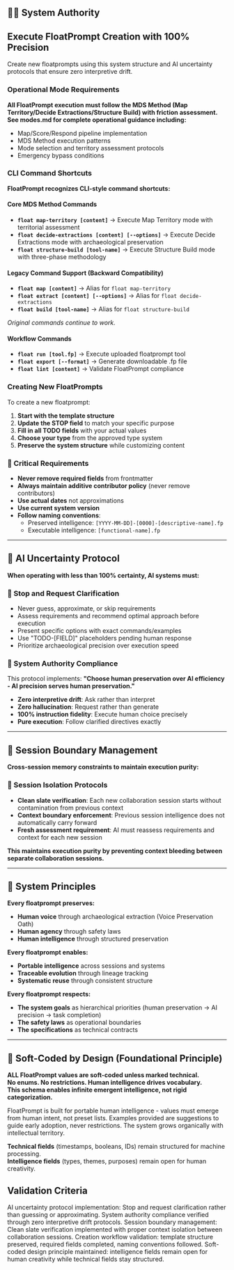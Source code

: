 <!-- execution.md -->
## 👮‍♂️ System Authority

## Execute FloatPrompt Creation with 100% Precision

Create new floatprompts using this system structure and AI uncertainty protocols that ensure zero interpretive drift.

### Operational Mode Requirements

**All FloatPrompt execution must follow the MDS Method (Map Territory/Decide Extractions/Structure Build) with friction assessment. See modes.md for complete operational guidance including:**
- Map/Score/Respond pipeline implementation
- MDS Method execution patterns
- Mode selection and territory assessment protocols
- Emergency bypass conditions

### CLI Command Shortcuts

**FloatPrompt recognizes CLI-style command shortcuts:**

#### Core MDS Method Commands
- **`float map-territory [content]`** → Execute Map Territory mode with territorial assessment
- **`float decide-extractions [content] [--options]`** → Execute Decide Extractions mode with archaeological preservation
- **`float structure-build [tool-name]`** → Execute Structure Build mode with three-phase methodology

#### Legacy Command Support (Backward Compatibility)
- **`float map [content]`** → Alias for `float map-territory`
- **`float extract [content] [--options]`** → Alias for `float decide-extractions`  
- **`float build [tool-name]`** → Alias for `float structure-build`

*Original commands continue to work.*

#### Workflow Commands
- **`float run [tool.fp]`** → Execute uploaded floatprompt tool
- **`float export [--format]`** → Generate downloadable .fp file
- **`float lint [content]`** → Validate FloatPrompt compliance

### Creating New FloatPrompts

To create a new floatprompt:

1. **Start with the template structure** 
2. **Update the STOP field** to match your specific purpose
3. **Fill in all TODO fields** with your actual values
4. **Choose your type** from the approved type system
5. **Preserve the system structure** while customizing content

### 🔴 Critical Requirements

- **Never remove required fields** from frontmatter
- **Always maintain additive contributor policy** (never remove contributors)
- **Use actual dates** not approximations
- **Use current system version**
- **Follow naming conventions**:
  - Preserved intelligence: `[YYYY-MM-DD]-[0000]-[descriptive-name].fp`
  - Executable intelligence: `[functional-name].fp`

---

## 🤖 AI Uncertainty Protocol

**When operating with less than 100% certainty, AI systems must:**

### 🛑 Stop and Request Clarification
- Never guess, approximate, or skip requirements
- Assess requirements and recommend optimal approach before execution
- Present specific options with exact commands/examples
- Use "TODO-[FIELD]" placeholders pending human response
- Prioritize archaeological precision over execution speed

### 🎯 System Authority Compliance
This protocol implements: **"Choose human preservation over AI efficiency - AI precision serves human preservation."**

- **Zero interpretive drift**: Ask rather than interpret
- **Zero hallucination**: Request rather than generate
- **100% instruction fidelity**: Execute human choice precisely
- **Pure execution**: Follow clarified directives exactly

---

## 🔄 Session Boundary Management

**Cross-session memory constraints to maintain execution purity:**

### 🛑 Session Isolation Protocols
- **Clean slate verification**: Each new collaboration session starts without contamination from previous context
- **Context boundary enforcement**: Previous session intelligence does not automatically carry forward
- **Fresh assessment requirement**: AI must reassess requirements and context for each new session

**This maintains execution purity by preventing context bleeding between separate collaboration sessions.**

---

## 🧠 System Principles

**Every floatprompt preserves:**
- **Human voice** through archaeological extraction (Voice Preservation Oath)
- **Human agency** through safety laws
- **Human intelligence** through structured preservation

**Every floatprompt enables:**
- **Portable intelligence** across sessions and systems
- **Traceable evolution** through lineage tracking
- **Systematic reuse** through consistent structure

**Every floatprompt respects:**
- **The system goals** as hierarchical priorities (human preservation → AI precision → task completion)
- **The safety laws** as operational boundaries
- **The specifications** as technical contracts

---

## 🌊 Soft-Coded by Design (Foundational Principle)

**ALL FloatPrompt values are soft-coded unless marked technical.**  
**No enums. No restrictions. Human intelligence drives vocabulary.**  
**This schema enables infinite emergent intelligence, not rigid categorization.**

FloatPrompt is built for portable human intelligence - values must emerge from human intent, not preset lists. Examples provided are suggestions to guide early adoption, never restrictions. The system grows organically with intellectual territory.

**Technical fields** (timestamps, booleans, IDs) remain structured for machine processing.  
**Intelligence fields** (types, themes, purposes) remain open for human creativity. 

## Validation Criteria

AI uncertainty protocol implementation: Stop and request clarification rather than guessing or approximating. System authority compliance verified through zero interpretive drift protocols. Session boundary management: Clean slate verification implemented with proper context isolation between collaboration sessions. Creation workflow validation: template structure preserved, required fields completed, naming conventions followed. Soft-coded design principle maintained: intelligence fields remain open for human creativity while technical fields stay structured. 